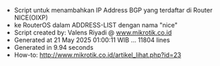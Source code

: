 - Script untuk menambahkan IP Address BGP yang terdaftar di Router NICE(OIXP)
- ke RouterOS dalam ADDRESS-LIST dengan nama "nice"
- Script created by: Valens Riyadi @ www.mikrotik.co.id
- Generated at 21 May 2025 01:00:11 WIB ... 11804 lines
- Generated in 9.94 seconds
- How-to: http://www.mikrotik.co.id/artikel_lihat.php?id=23
